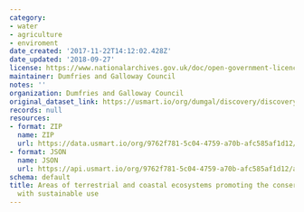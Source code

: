 ```yaml
---
category:
- water
- agriculture
- enviroment
date_created: '2017-11-22T14:12:02.428Z'
date_updated: '2018-09-27'
license: https://www.nationalarchives.gov.uk/doc/open-government-licence/version/3/
maintainer: Dumfries and Galloway Council
notes: ''
organization: Dumfries and Galloway Council
original_dataset_link: https://usmart.io/org/dumgal/discovery/discovery-view-detail/8ae382e0-1cea-447f-9dc3-b6d1503d08f9
records: null
resources:
- format: ZIP
  name: ZIP
  url: https://data.usmart.io/org/9762f781-5c04-4759-a70b-afc585af1d12/resource?resourceGUID=3accd5d4-8c39-4aad-b57a-e176df00e039
- format: JSON
  name: JSON
  url: https://api.usmart.io/org/9762f781-5c04-4759-a70b-afc585af1d12/a48c63c4-b077-45ca-8bcb-5a9ac2869a41/1/urql
schema: default
title: Areas of terrestrial and coastal ecosystems promoting the conservation of biodiversity
  with sustainable use
---
```

